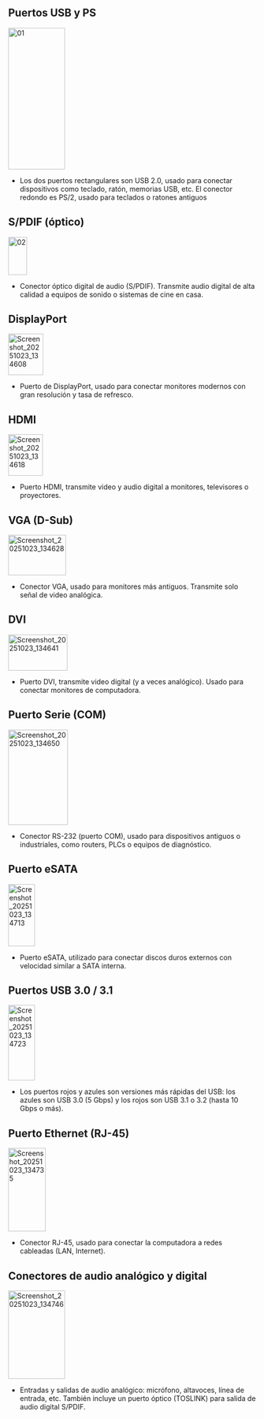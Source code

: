 ## Puertos USB y PS

<img width="115" height="287" alt="01" src="https://github.com/user-attachments/assets/718990ba-621c-4a4b-aaf2-30bc9300dd8c" />

* Los dos puertos rectangulares son USB 2.0, usado para conectar dispositivos como teclado, ratón, memorias USB, etc. El conector redondo es PS/2, usado para teclados o ratones antiguos

## S/PDIF (óptico)

<img width="38" height="77" alt="02" src="https://github.com/user-attachments/assets/5102e91b-7277-4c7b-8ac6-583e62469d98" />

* Conector óptico digital de audio (S/PDIF). Transmite audio digital de alta calidad a equipos de sonido o sistemas de cine en casa.

## DisplayPort

<img width="71" height="84" alt="Screenshot_20251023_134608" src="https://github.com/user-attachments/assets/5abca213-f271-489e-a9d3-5c17c4fe7344" />

* Puerto de DisplayPort, usado para conectar monitores modernos con gran resolución y tasa de refresco.

## HDMI

<img width="70" height="84" alt="Screenshot_20251023_134618" src="https://github.com/user-attachments/assets/6002cbf4-8bd4-4fe6-86c9-ac5a1f2f2e7a" />

* Puerto HDMI, transmite video y audio digital a monitores, televisores o proyectores.

## VGA (D-Sub)

<img width="117" height="82" alt="Screenshot_20251023_134628" src="https://github.com/user-attachments/assets/c6f7ebab-6d10-4b3b-8bb7-b76df2ac569a" />

* Conector VGA, usado para monitores más antiguos. Transmite solo señal de video analógica.

## DVI

<img width="120" height="73" alt="Screenshot_20251023_134641" src="https://github.com/user-attachments/assets/7b07c148-b798-425c-8a0a-d5109cb1270a" />

* Puerto DVI, transmite video digital (y a veces analógico). Usado para conectar monitores de computadora.

## Puerto Serie (COM)

<img width="121" height="193" alt="Screenshot_20251023_134650" src="https://github.com/user-attachments/assets/eb3b08c6-1878-4c6b-a782-f551d7d4173d" />

* Conector RS-232 (puerto COM), usado para dispositivos antiguos o industriales, como routers, PLCs o equipos de diagnóstico.

## Puerto eSATA

<img width="54" height="126" alt="Screenshot_20251023_134713" src="https://github.com/user-attachments/assets/ba331501-012e-46cf-b153-a679f4b0634e" />

* Puerto eSATA, utilizado para conectar discos duros externos con velocidad similar a SATA interna.

## Puertos USB 3.0 / 3.1

<img width="54" height="153" alt="Screenshot_20251023_134723" src="https://github.com/user-attachments/assets/92611c5a-c296-453e-8cb2-0cb94623de5f" />

* Los puertos rojos y azules son versiones más rápidas del USB: los azules son USB 3.0 (5 Gbps) y los rojos son USB 3.1 o 3.2 (hasta 10 Gbps o más).

## Puerto Ethernet (RJ-45)

<img width="76" height="169" alt="Screenshot_20251023_134735" src="https://github.com/user-attachments/assets/0f2b9618-e320-4084-af77-26343607721d" />

* Conector RJ-45, usado para conectar la computadora a redes cableadas (LAN, Internet).

## Conectores de audio analógico y digital

<img width="115" height="179" alt="Screenshot_20251023_134746" src="https://github.com/user-attachments/assets/8f1d940e-077b-4ecd-87d9-dcbfa93f6d8f" />

* Entradas y salidas de audio analógico: micrófono, altavoces, línea de entrada, etc. También incluye un puerto óptico (TOSLINK) para salida de audio digital S/PDIF.

